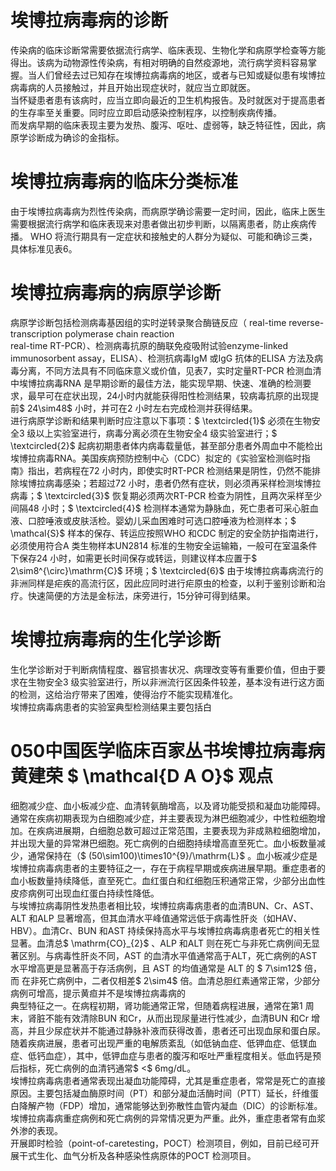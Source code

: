 # 埃博拉病毒病的诊断  
传染病的临床诊断常需要依据流行病学、临床表现、生物化学和病原学检查等方能得出。该病为动物源性传染病，有相对明确的自然疫源地，流行病学资料容易掌握。当人们曾经去过已知存在埃博拉病毒病的地区，或者与已知或疑似患有埃博拉病毒病的人员接触过，并且开始出现症状时，就应当立即就医。  
当怀疑患者患有该病时，应当立即向最近的卫生机构报告。及时就医对于提高患者的生存率至关重要。同时应立即启动感染控制程序，以控制疾病传播。  
而发病早期的临床表现主要为发热、腹泻、呕吐、虚弱等，缺乏特征性，因此，病原学诊断成为确诊的金指标。  
#  埃博拉病毒病的临床分类标准  
由于埃博拉病毒病为烈性传染病，而病原学确诊需要一定时间，因此，临床上医生需要根据流行病学和临床表现来对患者做出初步判断，以隔离患者，防止疾病传播。 WHO 将流行期具有一定症状和接触史的人群分为疑似、可能和确诊三类，具体标准见表6。  
#  埃博拉病毒病的病原学诊断  
病原学诊断包括检测病毒基因组的实时逆转录聚合酶链反应（ real-time reverse-transcription polymerase chain reaction  
real-time RT-PCR）、检测病毒抗原的酶联免疫吸附试验enzyme-linked immunosorbent assay，ELISA）、检测抗病毒IgM 或IgG 抗体的ELISA 方法及病毒分离，不同方法具有不同临床意义或价值，见表7，实时定量RT-PCR 检测血清中埃博拉病毒RNA 是早期诊断的最佳方法，能实现早期、快速、准确的检测要求，最早可在症状出现，24小时内就能获得阳性检测结果，较病毒抗原的出现提前$ 24\sim48$  小时，并可在2 小时左右完成检测并获得结果。  
进行病原学诊断和结果判断时应注意以下事项：$ \textcircled{1}$    必须在生物安全3 级以上实验室进行，病毒分离必须在生物安全4 级实验室进行；$ \textcircled{2}$    起病初期患者体内病毒载量低，甚至部分患者外周血中不能检出埃博拉病毒RNA。美国疾病预防控制中心（CDC）拟定的《实验室检测临时指  
南》指出，若病程在72 小时内，即使实时RT-PCR 检测结果是阴性，仍然不能排除埃博拉病毒感染；若超过72 小时，患者仍然有症状，则必须再采样检测埃博拉病毒；$ \textcircled{3}$    恢复期必须两次RT-PCR 检查为阴性，且两次采样至少间隔48 小时；$ \textcircled{4}$    检测样本通常为静脉血，死亡患者可采心脏血液、口腔唾液或皮肤活检。婴幼儿采血困难时可选口腔唾液为检测样本；$ \mathcal{S}$    样本的保存、转运应按照WHO 和CDC 制定的安全防护指南进行，必须使用符合A 类生物样本UN2814 标准的生物安全运输箱，一般可在室温条件下保存24 小时，如需更长时间保存或转运，则建议样本应置于$ 2\sim8^{\circ}\mathrm{C}$    环境；$ \textcircled{6}$    由于埃博拉病毒病流行的非洲同样是疟疾的高流行区，因此应同时进行疟原虫的检查，以利于鉴别诊断和治疗。快速简便的方法是金标法，床旁进行，15分钟可得到结果。  
#  埃博拉病毒病的生化学诊断  
生化学诊断对于判断病情程度、器官损害状况、病理改变等有重要价值，但由于要求在生物安全3 级实验室进行，所以非洲流行区因条件较差，基本没有进行这方面的检测，这给治疗带来了困难，使得治疗不能实现精准化。  
埃博拉病毒病患者的实验室典型检测结果主要包括白  
# 050中国医学临床百家丛书埃博拉病毒病 黄建荣 $ \mathcal{D A O}$    观点  
细胞减少症、血小板减少症、血清转氨酶增高，以及肾功能受损和凝血功能障碍。通常在疾病初期表现为白细胞减少症，并主要表现为淋巴细胞减少，中性粒细胞增加。在疾病进展期，白细胞总数可超过正常范围，主要表现为非成熟粒细胞增加，并出现大量的异常淋巴细胞。死亡病例的白细胞持续增高直至死亡。血小板数量减少，通常保持在（$ (50\sim100)\times10^{9}/\mathrm{L}$    。血小板减少症是埃博拉病毒病患者的主要特征之一，存在于病程早期或疾病进展早期。重症患者的血小板数量持续降低，直至死亡。血红蛋白和红细胞压积通常正常，少部分出血性皮疹病例可出现血红蛋白持续性降低。  
与埃博拉病毒阴性发热患者相比较，埃博拉病毒病患者的血清BUN、Cr、AST、ALT 和ALP 显著增高，但其血清水平峰值通常远低于病毒性肝炎（如HAV、HBV）。血清Cr、BUN 和AST 持续保持高水平与埃博拉病毒病患者死亡的相关性显著。血清总$ \mathrm{CO}_{2}$    、ALP 和ALT 则在死亡与非死亡病例间无显著区别。与病毒性肝炎不同，AST 的血清水平值通常高于ALT，死亡病例的AST 水平增高更是显著高于存活病例，且 AST  的均值通常是 ALT  的 $ 7\sim12$  倍，而 在非死亡病例中，二者仅相差$ 2\sim4$ 倍。血清总胆红素通常正常，少部分病例可增高，提示黄疸并不是埃博拉病毒病的  
典型特征之一。在病程初期，肾功能通常正常，但随着病程进展，通常在第1 周末，肾脏不能有效清除BUN 和Cr，从而出现尿量进行性减少，血清BUN 和Cr 增高，并且少尿症状并不能通过静脉补液而获得改善，患者还可出现血尿和蛋白尿。随着疾病进展，患者可出现严重的电解质紊乱（如低钠血症、低钾血症、低镁血症、低钙血症），其中，低钾血症与患者的腹泻和呕吐严重程度相关。低血钙是预后指标，死亡病例的血清钙通常$ <$ 6mg/dL。  
埃博拉病毒病患者通常表现出凝血功能障碍，尤其是重症患者，常常是死亡的直接原因。主要包括凝血酶原时间（PT）和部分凝血活酶时间（PTT）延长，纤维蛋白降解产物（FDP）增加，通常能够达到弥散性血管内凝血（DIC）的诊断标准。埃博拉病毒病重症病例和死亡病例的异常情况更为严重。此外，重症患者常有血浆外渗的表现。  
开展即时检验（point-of-caretesting，POCT）检测项目，例如，目前已经可开展干式生化、血气分析及各种感染性病原体的POCT 检测项目。  
